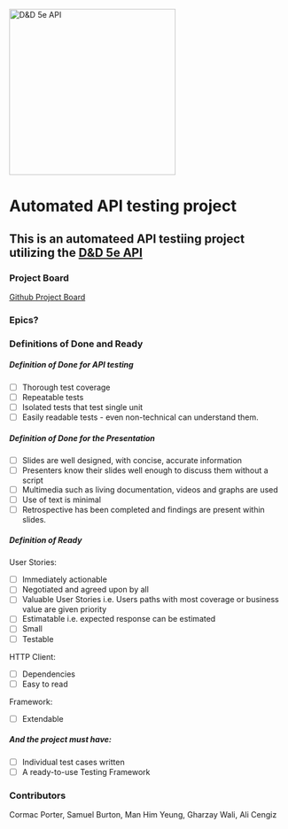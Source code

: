 <img
src="https://www.dnd5eapi.co/public/favicon.ico" alt="D&D 5e API" width= 300>

# Automated API testing project

## This is an automateed API testiing project utilizing the [D&D 5e API](https://www.dnd5eapi.co/docs/#overview)

### Project Board
[Github Project Board](https://github.com/users/MugillaGurilla/projects/1)

### Epics?

### Definitions of Done and Ready

##### Definition of Done for API testing

* [ ] Thorough test coverage
* [ ] Repeatable tests
* [ ] Isolated tests that test single unit
* [ ] Easily readable tests - even non-technical can understand them.

##### Definition of Done for the Presentation

* [ ] Slides are well designed, with concise, accurate information
* [ ] Presenters know their slides well enough to discuss them without a script
* [ ] Multimedia such as living documentation, videos and graphs are used
* [ ] Use of text is minimal
* [ ] Retrospective has been completed and findings are present within slides.

##### Definition of Ready

User Stories:

* [ ] Immediately actionable
* [ ] Negotiated and agreed upon by all
* [ ] Valuable User Stories i.e. Users paths with most coverage or business value are given priority
* [ ] Estimatable i.e. expected response can be estimated
* [ ] Small
* [ ] Testable

HTTP Client:
* [ ] Dependencies
* [ ] Easy to read

Framework: 
* [ ] Extendable

##### And the project must have:

* [ ] Individual test cases written
* [ ] A ready-to-use Testing Framework

### Contributors
Cormac Porter, Samuel Burton, Man Him Yeung, Gharzay Wali, Ali Cengiz
